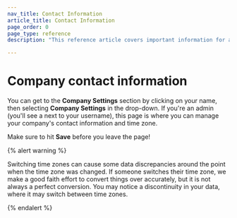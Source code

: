 ```yaml
---
nav_title: Contact Information
article_title: Contact Information
page_order: 0
page_type: reference
description: "This reference article covers important information for admins on managing your company's contact information and time zone in Braze."

---
```


# Company contact information

<style>
.fa-crown {
  color: gold;
}
</style>

You can get to the **Company Settings** section by clicking on your name, then selecting **Company Settings** in the drop-down. If you're an admin (you'll see a <i class="fas  fa-crown" aria-label="crown icon"></i> next to your username), this page is where you can manage your company's contact information and time zone.

Make sure to hit **Save** before you leave the page!

{% alert warning %}

Switching time zones can cause some data discrepancies around the point when the time zone was changed. If someone switches their time zone, we make a good faith effort to convert things over accurately, but it is not always a perfect conversion. You may notice a discontinuity in your data, where it may switch between time zones.

{% endalert %}
